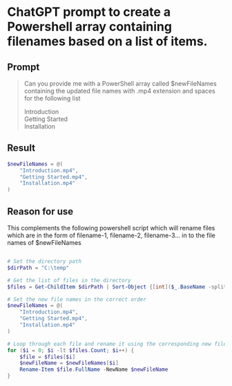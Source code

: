 # ChatGPT prompt to create a Powershell array containing filenames based on a list of items.

## Prompt
>Can you provide me with a PowerShell array called $newFileNames containing the updated file names with .mp4 extension and spaces for the following list
>
> Introduction  
> Getting Started  
> Installation


## Result
```powershell
$newFileNames = @(
    "Introduction.mp4",
    "Getting Started.mp4",
    "Installation.mp4"
)
```

## Reason for use
This complements the following powershell script which will rename files which are in the form of filename-1, filename-2, filename-3... in to the file names of $newFileNames

```powershell

# Set the directory path
$dirPath = "C:\temp"

# Get the list of files in the directory
$files = Get-ChildItem $dirPath | Sort-Object {[int]($_.BaseName -split '-')[-1]}

# Set the new file names in the correct order
$newFileNames = @(
    "Introduction.mp4",
    "Getting Started.mp4",
    "Installation.mp4"
)

# Loop through each file and rename it using the corresponding new file name
for ($i = 0; $i -lt $files.Count; $i++) {
    $file = $files[$i]
    $newFileName = $newFileNames[$i]
    Rename-Item $file.FullName -NewName $newFileName
}
```
